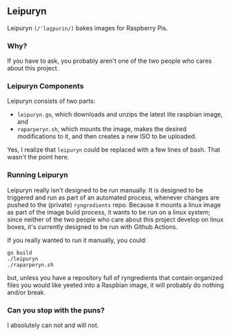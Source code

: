 ## Leipuryn

Leipuryn `(/'laɪ̯purin/)` bakes images for Raspberry Pis.

### Why?

If you have to ask, you probably aren't one of the two people who cares about this project.

### Leipuryn Components

Leipuryn consists of two parts:

* `leipuryn.go`, which downloads and unzips the latest lite raspbian image, and
* `raparperyn.sh`, which mounts the image, makes the desired modifications to it, and then creates a new ISO to be uploaded.

Yes, I realize that `leipuryn` could be replaced with a few lines of bash. That wasn't the point here.

### Running Leipuryn

Leipuryn really isn't designed to be run manually. It is designed to be triggered and run as part of an automated process, whenever changes are pushed to the (private) `ryngredients` repo. Because it mounts a linux image as part of the image build process, it wants to be run on a linux system; since neither of the two people who care about this project develop on linux boxes, it's currently designed to be run with Github Actions.

If you really wanted to run it manually, you could:

```
go build
./leipuryn
./raparperyn.sh
```

but, unless you have a repository full of ryngredients that contain organized files you would like yeeted into a Raspbian image, it will probably do nothing and/or break.

### Can you stop with the puns?

I absolutely can not and will not.